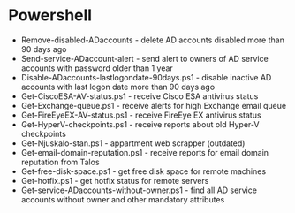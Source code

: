 # Powershell

* Remove-disabled-ADaccounts - delete AD accounts disabled more than 90 days ago
* Send-service-ADaccount-alert - send alert to owners of AD service accounts with password older than 1 year
* Disable-ADaccounts-lastlogondate-90days.ps1 - disable inactive AD accounts with last logon date more than 90 days ago
* Get-CiscoESA-AV-status.ps1 - receive Cisco ESA antivirus status
* Get-Exchange-queue.ps1 - receive alerts for high Exchange email queue
* Get-FireEyeEX-AV-status.ps1 - receive FireEye EX antivirus status
* Get-HyperV-checkpoints.ps1 - receive reports about old Hyper-V checkpoints
* Get-Njuskalo-stan.ps1 - appartment web scrapper (outdated)
* Get-email-domain-reputation.ps1 - receive reports for email domain reputation from Talos
* Get-free-disk-space.ps1 - get free disk space for remote machines
* Get-hotfix.ps1 - get hotfix status for remote servers
* Get-service-ADaccounts-without-owner.ps1 - find all AD service accounts without owner and other mandatory attributes
